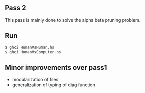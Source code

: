 ## Pass 2

This pass is mainly done to solve 
the alpha beta pruning problem.

## Run

```bash
$ ghci HumanVsHuman.hs
$ ghci HumanVsComputer.hs
```

## Minor improvements over pass1

* modularization of files
* generalization of typing of diag function

